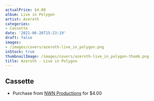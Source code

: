 ```yaml
---
actualPrice: $4.00
album: Live in Polygon
artist: Azeroth
categories:
- Cassette
date: '2021-06-26T15:23:19'
draft: false
images:
- /images/covers/azeroth-live_in_polygon.png
inStock: true
thumbnailImage: /images/covers/azeroth-live_in_polygon-thumb.png
title: Azeroth - Live in Polygon
---
```


## Cassette
* Purchase from [NWN Productions](http://shop.nwnprod.com/index.php?route=product/product&path=73&product_id=896&sort=pd.name&order=ASC) for $4.00
